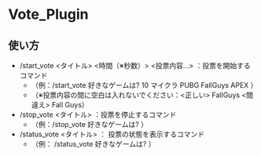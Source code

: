 # Vote_Plugin

## 使い方
* /start_vote <タイトル> <時間（※秒数）> <投票内容...> ：投票を開始するコマンド
  * （例：/start_vote 好きなゲームは? 10 マイクラ PUBG FallGuys APEX ）
  * （※投票内容の間に空白は入れないでください：<正しい> FallGuys  <間違え> Fall Guys）
* /stop_vote <タイトル> ：投票を停止するコマンド
  * （例：/stop_vote 好きなゲームは? ）
* /status_vote <タイトル> ： 投票の状態を表示するコマンド
  * （例： /status_vote 好きなゲームは? ）